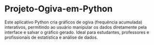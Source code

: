 # Projeto-Ogiva-em-Python

Este aplicativo Python cria gráficos de ogiva (frequência acumulada) interativos, permitindo ao usuário manipular os dados diretamente pela interface e salvar o gráfico gerado. Ideal para estudantes, professores e profissionais de estatística e análise de dados.
